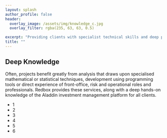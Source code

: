 ```yaml
---
layout: splash
author_profile: false
header:
  overlay_image: /assets/img/knowledge_c.jpg
  overlay_filter: rgba(235, 63, 63, 0.5)

excerpt: "Providing clients with specialist technical skills and deep platform knowledge...as standard"
title: ""
---
```


## Deep Knowledge

Often, projects benefit greatly from analysis that draws upon specialised mathematical or statistical techniques, development using programming tools or direct experience of front-office, risk and operational roles and professionals. Redbox provides these services, along with a deep hands-on knowledge of the Aladdin investment management platform for all clients.

<ul class="flex-container">
  <li class="flex-item">1</li>
  <li class="flex-item">2</li>
  <li class="flex-item">3</li>
  <li class="flex-item">4</li>
  <li class="flex-item">5</li>
  <li class="flex-item">6</li>
</ul>